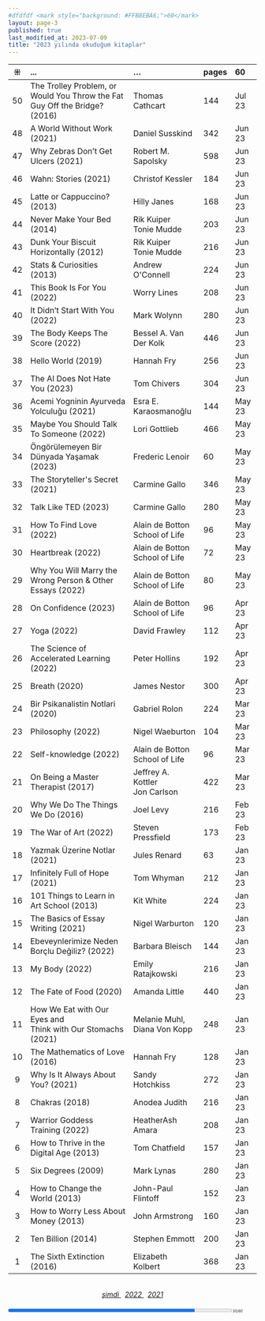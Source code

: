 ```yaml
---
#dfdfdf <mark style="background: #FFB8EBA6;">60</mark> 
layout: page-3
published: true
last_modified_at: 2023-07-09
title: "2023 yılında okuduğum kitaplar"  
---
```


| ⁜ | ... | … | pages | 60 |
|:---:|:---- |:---- |:---- |:---- |
| 50 | The Trolley Problem, or Would You Throw the Fat Guy Off the Bridge? (2016) | Thomas Cathcart | 144 | Jul 23 |
| 48 | A World Without Work (2021) | Daniel Susskind | 342 | Jun 23 |
| 47 | Why Zebras Don’t Get Ulcers (2021) | Robert M. Sapolsky | 598 | Jun 23 |
| 46 | Wahn: Stories (2021) | Christof Kessler | 184 | Jun 23 |
| 45 | Latte or Cappuccino? (2013) | Hilly Janes | 168 | Jun 23 |
| 44 | Never Make Your Bed (2014) | Rik Kuiper <br /> Tonie Mudde | 203 | Jun 23 |
| 43 | Dunk Your Biscuit Horizontally (2012) | Rik Kuiper <br /> Tonie Mudde | 216 | Jun 23 |
| 42 | Stats & Curiosities (2013) | Andrew O'Connell | 224 | Jun 23 |
| 41 | This Book Is For You (2022) | Worry Lines | 208 | Jun 23 |
| 40 | It Didn’t Start With You (2022) | Mark Wolynn | 280 | Jun 23 |
| 39 | The Body Keeps The Score (2022) | Bessel A. Van Der Kolk | 446 | Jun 23 |
| 38 | Hello World (2019) | Hannah Fry | 256 | Jun 23 |
| 37 | The AI Does Not Hate You (2023) | Tom Chivers | 304 | Jun 23 |
| 36 | Acemi Yogninin Ayurveda Yolculuğu (2021) | Esra E. Karaosmanoğlu | 144 | May 23 |
| 35 | Maybe You Should Talk To Someone (2022) | Lori Gottlieb | 466 | May 23 |
| 34 | Öngörülemeyen Bir Dünyada Yaşamak (2023) | Frederic Lenoir | 60 | May 23 |
| 33 | The Storyteller's Secret (2021) | Carmine Gallo | 346 | May 23 |
| 32 | Talk Like TED (2023) | Carmine Gallo | 280 | May 23 |
| 31 | How To Find Love (2022) | Alain de Botton <br /> School of Life | 96 | May 23 |
| 30 | Heartbreak (2022) | Alain de Botton <br /> School of Life | 72 | May 23 |
| 29 | Why You Will Marry the Wrong Person & Other Essays (2022) | Alain de Botton <br /> School of Life | 80 | May 23 |
| 28 | On Confidence (2023) | Alain de Botton <br /> School of Life | 96 | Apr 23 |
| 27 | Yoga (2022) | David Frawley | 112 | Apr 23 |
| 26 | The Science of Accelerated Learning (2022) | Peter Hollins | 192 | Apr 23 |
| 25 | Breath (2020) | James Nestor | 300 | Apr 23 |
| 24 | Bir Psikanalistin Notlari (2020) | Gabriel Rolon | 224 | Mar 23 |
| 23 | Philosophy (2022) | Nigel Waeburton | 104 | Mar 23 |
| 22 | Self-knowledge (2022) | Alain de Botton <br /> School of Life | 96 | Mar 23 |
| 21 | On Being a Master Therapist (2017) | Jeffrey A. Kottler <br /> Jon Carlson | 422 | Mar 23 | 
| 20 | Why We Do The Things We Do (2016) | Joel Levy | 216 | Feb 23 |
| 19 | The War of Art (2022) | Steven Pressfield | 173 | Feb 23 |
| 18 | Yazmak Üzerine Notlar (2021) | Jules Renard | 63 | Jan 23 |
| 17 | Infinitely Full of Hope (2021) | Tom Whyman | 212 | Jan 23 |
| 16 | 101 Things to Learn in Art School (2013) | Kit White | 224 | Jan 23 |
| 15 | The Basics of Essay Writing (2021) | Nigel Warburton | 120 | Jan 23 |
| 14 | Ebeveynlerimize Neden Borçlu Değiliz? (2022) | Barbara Bleisch | 144 | Jan 23 |
| 13 | My Body (2022) | Emily Ratajkowski | 216 | Jan 23 |
| 12 | The Fate of Food (2020) | Amanda Little | 440 | Jan 23 |
| 11 | How We Eat with Our Eyes and <br /> Think with Our Stomachs (2021) | Melanie Muhl, <br /> Diana Von Kopp | 248 | Jan 23 |
| 10 | The Mathematics of Love (2016) | Hannah Fry | 128 | Jan 23 |
| 9 | Why Is It Always About You? (2021) | Sandy Hotchkiss | 272 | Jan 23 |
| 8 | Chakras (2018) | Anodea Judith | 216 | Jan 23 |
| 7 | Warrior Goddess Training (2022) | HeatherAsh Amara | 208 | Jan 23 |
| 6 | How to Thrive in the Digital Age (2013) | Tom Chatfıeld | 157 | Jan 23 |
| 5 | Six Degrees (2009) | Mark Lynas | 280 | Jan 23 |
| 4 | How to Change the World (2013) | John-Paul Flintoff | 152 | Jan 23 |
| 3 | How to Worry Less About Money (2013) | John Armstrong | 160 | Jan 23 |
| 2 | Ten Billion (2014) | Stephen Emmott | 200 | Jan 23 |
| 1 | The Sixth Extinction (2016) | Elizabeth Kolbert | 368 | Jan 23 |
  
  <br>
<center>
<span class="link1" style="font-style: italic;"><a href="/now" title='şimdi'>şimdi </a></span> &nbsp;
<span class="link1" style="font-style: italic;"><a href="/2022" title='2022'>2022 </a></span> &nbsp; <span class="link1" style="font-style: italic;"><a href="/2021" title='2021'>2021 </a></span>
</center>

  <br>
<div><progress title="50/60" value="50" max="60" style="width: 90%;"></progress><span style="font-size: 50%; width: 5%; font-style: italic;" title="reading challenge 2023"> 50/60</span></div>
<div style="clear: both"></div>
